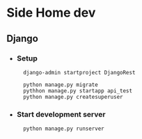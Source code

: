 # Side Home dev

## Django

- ### Setup


        django-admin startproject DjangoRest

        python manage.py migrate
        pythhon manage.py startapp api_test
        python manage.py createsuperuser

- ### Start development server

        python manage.py runserver